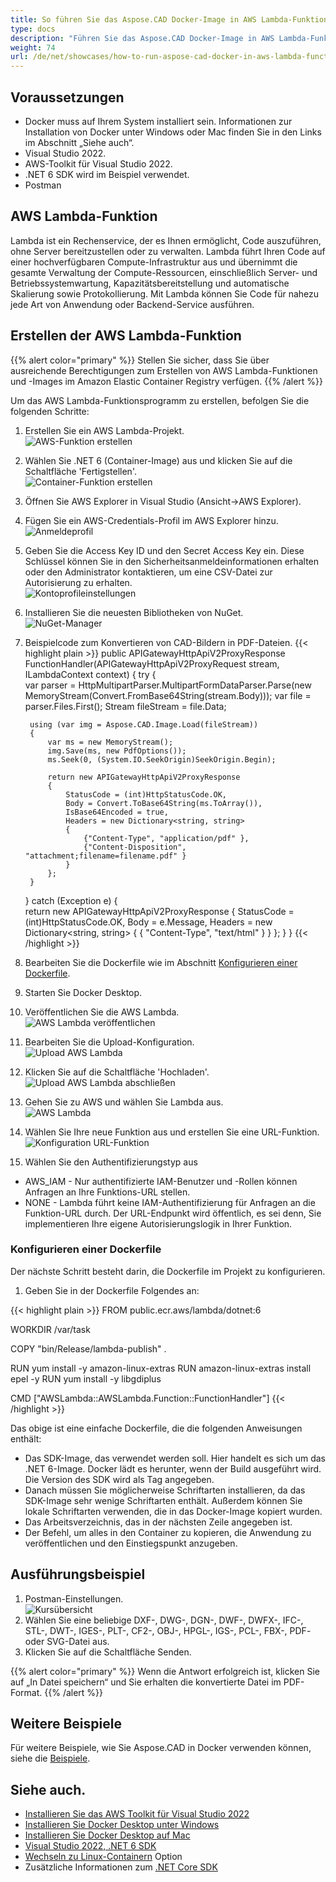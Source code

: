 ```yaml
---
title: So führen Sie das Aspose.CAD Docker-Image in AWS Lambda-Funktionen aus
type: docs
description: "Führen Sie das Aspose.CAD Docker-Image in AWS Lambda-Funktionen aus."
weight: 74
url: /de/net/showcases/how-to-run-aspose-cad-docker-in-aws-lambda-function/
---
```


## Voraussetzungen
- Docker muss auf Ihrem System installiert sein. Informationen zur Installation von Docker unter Windows oder Mac finden Sie in den Links im Abschnitt „Siehe auch“.
- Visual Studio 2022.
- AWS-Toolkit für Visual Studio 2022.
- .NET 6 SDK wird im Beispiel verwendet.
- Postman

## AWS Lambda-Funktion

Lambda ist ein Rechenservice, der es Ihnen ermöglicht, Code auszuführen, ohne Server bereitzustellen oder zu verwalten. Lambda führt Ihren Code auf einer hochverfügbaren Compute-Infrastruktur aus und übernimmt die gesamte Verwaltung der Compute-Ressourcen, einschließlich Server- und Betriebssystemwartung, Kapazitätsbereitstellung und automatische Skalierung sowie Protokollierung. Mit Lambda können Sie Code für nahezu jede Art von Anwendung oder Backend-Service ausführen.

## Erstellen der AWS Lambda-Funktion

{{% alert color="primary" %}} 
Stellen Sie sicher, dass Sie über ausreichende Berechtigungen zum Erstellen von AWS Lambda-Funktionen und -Images im Amazon Elastic Container Registry verfügen.
{{% /alert %}}

Um das AWS Lambda-Funktionsprogramm zu erstellen, befolgen Sie die folgenden Schritte:
1. Erstellen Sie ein AWS Lambda-Projekt.<br>
![AWS-Funktion erstellen](/_assets/showcases/aws/create-project.png)<br>
1. Wählen Sie .NET 6 (Container-Image) aus und klicken Sie auf die Schaltfläche 'Fertigstellen'.<br>
![Container-Funktion erstellen](/_assets/showcases/aws/create-container.png)<br>
1. Öffnen Sie AWS Explorer in Visual Studio (Ansicht->AWS Explorer).
1. Fügen Sie ein AWS-Credentials-Profil im AWS Explorer hinzu.<br>
![Anmeldeprofil](/_assets/showcases/aws/add-aws-credentials-profile.png)<br>
1. Geben Sie die Access Key ID und den Secret Access Key ein. Diese Schlüssel können Sie in den Sicherheitsanmeldeinformationen erhalten oder den Administrator kontaktieren, um eine CSV-Datei zur Autorisierung zu erhalten.<br>
![Kontoprofileinstellungen](/_assets/showcases/aws/account-profile.png)<br>
1. Installieren Sie die neuesten Bibliotheken von NuGet.<br>
![NuGet-Manager](/_assets/showcases/aws/nuget-manager.png)<br>
1. Beispielcode zum Konvertieren von CAD-Bildern in PDF-Dateien.
{{< highlight plain >}}
public APIGatewayHttpApiV2ProxyResponse FunctionHandler(APIGatewayHttpApiV2ProxyRequest stream, ILambdaContext context)
{
    try
    {            
        var parser = HttpMultipartParser.MultipartFormDataParser.Parse(new MemoryStream(Convert.FromBase64String(stream.Body)));
        var file = parser.Files.First();
        Stream fileStream = file.Data;

        using (var img = Aspose.CAD.Image.Load(fileStream))
        {
            var ms = new MemoryStream();
            img.Save(ms, new PdfOptions());
            ms.Seek(0, (System.IO.SeekOrigin)SeekOrigin.Begin);
          
            return new APIGatewayHttpApiV2ProxyResponse
            {
                StatusCode = (int)HttpStatusCode.OK,
                Body = Convert.ToBase64String(ms.ToArray()),
                IsBase64Encoded = true,
                Headers = new Dictionary<string, string>
                {
                    {"Content-Type", "application/pdf" },
                    {"Content-Disposition", "attachment;filename=filename.pdf" }
                }
            };
        }
    }
    catch (Exception e)
    {           
        return new APIGatewayHttpApiV2ProxyResponse
        {
            StatusCode = (int)HttpStatusCode.OK,
            Body = e.Message,
            Headers = new Dictionary<string, string>
            {
                {
                    "Content-Type", "text/html"
                }
            }
        };
    }
}
{{< /highlight >}}
1. Bearbeiten Sie die Dockerfile wie im Abschnitt <a href="#configuring-a-dockerfile">Konfigurieren einer Dockerfile</a>.
1. Starten Sie Docker Desktop.
1. Veröffentlichen Sie die AWS Lambda.<br>
![AWS Lambda veröffentlichen](/_assets/showcases/aws/publish-aws.png)<br>
1. Bearbeiten Sie die Upload-Konfiguration.<br>
![Upload AWS Lambda](/_assets/showcases/aws/upload-aws-lambda.png)<br>
1. Klicken Sie auf die Schaltfläche 'Hochladen'.<br>
![Upload AWS Lambda abschließen](/_assets/showcases/aws/upload-aws-lambda-finish.png)<br>
1. Gehen Sie zu AWS und wählen Sie Lambda aus.<br>
![AWS Lambda](/_assets/showcases/aws/select-aws-lambda.png)<br>
1. Wählen Sie Ihre neue Funktion aus und erstellen Sie eine URL-Funktion.<br>
![Konfiguration URL-Funktion](/_assets/showcases/aws/create-function-url.png)<br>
1. Wählen Sie den Authentifizierungstyp aus
- AWS_IAM - Nur authentifizierte IAM-Benutzer und -Rollen können Anfragen an Ihre Funktions-URL stellen.
- NONE - Lambda führt keine IAM-Authentifizierung für Anfragen an die Funktion-URL durch. Der URL-Endpunkt wird öffentlich, es sei denn, Sie implementieren Ihre eigene Autorisierungslogik in Ihrer Funktion.

### Konfigurieren einer Dockerfile

Der nächste Schritt besteht darin, die Dockerfile im Projekt zu konfigurieren.

1. Geben Sie in der Dockerfile Folgendes an:

{{< highlight plain >}}
FROM public.ecr.aws/lambda/dotnet:6

WORKDIR /var/task

COPY "bin/Release/lambda-publish"  .

RUN yum install -y amazon-linux-extras 
RUN amazon-linux-extras install epel -y
RUN yum install -y libgdiplus  

CMD ["AWSLambda::AWSLambda.Function::FunctionHandler"]
{{< /highlight >}}

Das obige ist eine einfache Dockerfile, die die folgenden Anweisungen enthält:

- Das SDK-Image, das verwendet werden soll. Hier handelt es sich um das .NET 6-Image. Docker lädt es herunter, wenn der Build ausgeführt wird. Die Version des SDK wird als Tag angegeben.
- Danach müssen Sie möglicherweise Schriftarten installieren, da das SDK-Image sehr wenige Schriftarten enthält. Außerdem können Sie lokale Schriftarten verwenden, die in das Docker-Image kopiert wurden.
- Das Arbeitsverzeichnis, das in der nächsten Zeile angegeben ist.
- Der Befehl, um alles in den Container zu kopieren, die Anwendung zu veröffentlichen und den Einstiegspunkt anzugeben.

## Ausführungsbeispiel

1. Postman-Einstellungen.<br>
![Kursübersicht](/_assets/showcases/aws/postman-settings.png)<br>
1. Wählen Sie eine beliebige DXF-, DWG-, DGN-, DWF-, DWFX-, IFC-, STL-, DWT-, IGES-, PLT-, CF2-, OBJ-, HPGL-, IGS-, PCL-, FBX-, PDF- oder SVG-Datei aus.
1. Klicken Sie auf die Schaltfläche Senden.

{{% alert color="primary" %}} 
Wenn die Antwort erfolgreich ist, klicken Sie auf „In Datei speichern“ und Sie erhalten die konvertierte Datei im PDF-Format.
{{% /alert %}}

## Weitere Beispiele

Für weitere Beispiele, wie Sie Aspose.CAD in Docker verwenden können, siehe die [Beispiele](https://github.com/aspose-cad/Aspose.CAD-Documentation).


## Siehe auch.

- [Installieren Sie das AWS Toolkit für Visual Studio 2022](https://marketplace.visualstudio.com/items?itemName=AmazonWebServices.AWSToolkitforVisualStudio2022)
- [Installieren Sie Docker Desktop unter Windows](https://docs.docker.com/docker-for-windows/install/)
- [Installieren Sie Docker Desktop auf Mac](https://docs.docker.com/docker-for-mac/install/)
- [Visual Studio 2022, .NET 6 SDK](https://docs.microsoft.com/en-us/dotnet/core/install/windows?tabs=net60#dependencies)
- [Wechseln zu Linux-Containern](https://docs.docker.com/docker-for-windows/#switch-between-windows-and-linux-containers) Option
- Zusätzliche Informationen zum [.NET Core SDK](https://hub.docker.com/_/microsoft-dotnet-sdk)

